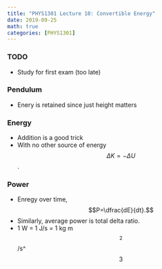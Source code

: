```yaml
---
title: "PHYS1301 Lecture 10: Convertible Energy"
date: 2019-09-25
math: true 
categories: [PHYS1301]
---
```


### TODO

- Study for first exam (too late)

### Pendulum

- Enery is retained since just height matters

### Energy

- Addition is a good trick
- With no other source of energy $$\Delta K = -\Delta U$$. 

### Power

- Enregy over time, $$P=\dfrac{dE}{dt}.$$
- Similarly, average power is total delta ratio.
- 1 W = 1 J/s = 1 kg m$$^2$$/s^$$3$$
